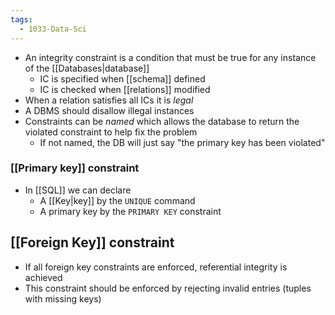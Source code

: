 ```yaml
---
tags:
  - 1033-Data-Sci
---
```

- An integrity constraint is a condition that must be true for any instance of the [[Databases|database]]
	- IC is specified when [[schema]] defined
	- IC is checked when [[relations]] modified
- When a relation satisfies all ICs it is *legal*
- A DBMS should disallow illegal instances
- Constraints can be *named* which allows the database to return the violated constraint to help fix the problem
	- If not named, the DB will just say "the primary key has been violated"

### [[Primary key]] constraint
- In [[SQL]] we can declare
	- A [[Key|key]] by the `UNIQUE` command
	- A primary key by the `PRIMARY KEY` constraint

## [[Foreign Key]] constraint
- If all foreign key constraints are enforced, referential integrity is achieved
- This constraint should be enforced by rejecting invalid entries (tuples with missing keys)
